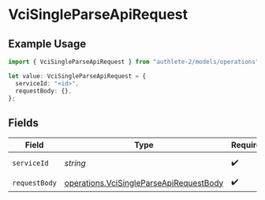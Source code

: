 # VciSingleParseApiRequest

## Example Usage

```typescript
import { VciSingleParseApiRequest } from "authlete-2/models/operations";

let value: VciSingleParseApiRequest = {
  serviceId: "<id>",
  requestBody: {},
};
```

## Fields

| Field                                                                                              | Type                                                                                               | Required                                                                                           | Description                                                                                        |
| -------------------------------------------------------------------------------------------------- | -------------------------------------------------------------------------------------------------- | -------------------------------------------------------------------------------------------------- | -------------------------------------------------------------------------------------------------- |
| `serviceId`                                                                                        | *string*                                                                                           | :heavy_check_mark:                                                                                 | A service ID.                                                                                      |
| `requestBody`                                                                                      | [operations.VciSingleParseApiRequestBody](../../models/operations/vcisingleparseapirequestbody.md) | :heavy_check_mark:                                                                                 | N/A                                                                                                |
